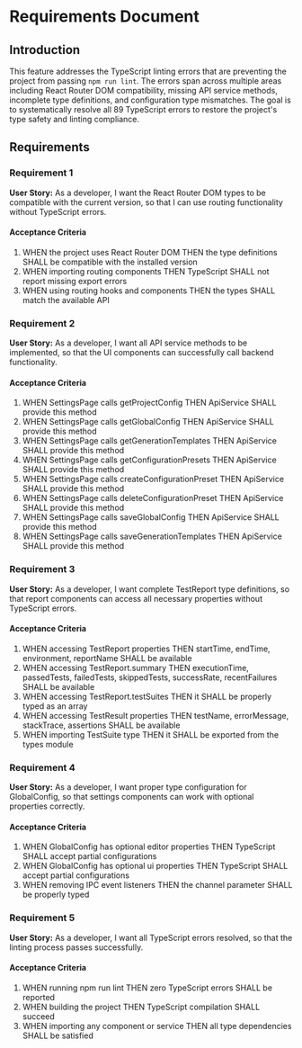 # Requirements Document

## Introduction

This feature addresses the TypeScript linting errors that are preventing the project from passing `npm run lint`. The errors span across multiple areas including React Router DOM compatibility, missing API service methods, incomplete type definitions, and configuration type mismatches. The goal is to systematically resolve all 89 TypeScript errors to restore the project's type safety and linting compliance.

## Requirements

### Requirement 1

**User Story:** As a developer, I want the React Router DOM types to be compatible with the current version, so that I can use routing functionality without TypeScript errors.

#### Acceptance Criteria

1. WHEN the project uses React Router DOM THEN the type definitions SHALL be compatible with the installed version
2. WHEN importing routing components THEN TypeScript SHALL not report missing export errors
3. WHEN using routing hooks and components THEN the types SHALL match the available API

### Requirement 2

**User Story:** As a developer, I want all API service methods to be implemented, so that the UI components can successfully call backend functionality.

#### Acceptance Criteria

1. WHEN SettingsPage calls getProjectConfig THEN ApiService SHALL provide this method
2. WHEN SettingsPage calls getGlobalConfig THEN ApiService SHALL provide this method  
3. WHEN SettingsPage calls getGenerationTemplates THEN ApiService SHALL provide this method
4. WHEN SettingsPage calls getConfigurationPresets THEN ApiService SHALL provide this method
5. WHEN SettingsPage calls createConfigurationPreset THEN ApiService SHALL provide this method
6. WHEN SettingsPage calls deleteConfigurationPreset THEN ApiService SHALL provide this method
7. WHEN SettingsPage calls saveGlobalConfig THEN ApiService SHALL provide this method
8. WHEN SettingsPage calls saveGenerationTemplates THEN ApiService SHALL provide this method

### Requirement 3

**User Story:** As a developer, I want complete TestReport type definitions, so that report components can access all necessary properties without TypeScript errors.

#### Acceptance Criteria

1. WHEN accessing TestReport properties THEN startTime, endTime, environment, reportName SHALL be available
2. WHEN accessing TestReport.summary THEN executionTime, passedTests, failedTests, skippedTests, successRate, recentFailures SHALL be available
3. WHEN accessing TestReport.testSuites THEN it SHALL be properly typed as an array
4. WHEN accessing TestResult properties THEN testName, errorMessage, stackTrace, assertions SHALL be available
5. WHEN importing TestSuite type THEN it SHALL be exported from the types module

### Requirement 4

**User Story:** As a developer, I want proper type configuration for GlobalConfig, so that settings components can work with optional properties correctly.

#### Acceptance Criteria

1. WHEN GlobalConfig has optional editor properties THEN TypeScript SHALL accept partial configurations
2. WHEN GlobalConfig has optional ui properties THEN TypeScript SHALL accept partial configurations
3. WHEN removing IPC event listeners THEN the channel parameter SHALL be properly typed

### Requirement 5

**User Story:** As a developer, I want all TypeScript errors resolved, so that the linting process passes successfully.

#### Acceptance Criteria

1. WHEN running npm run lint THEN zero TypeScript errors SHALL be reported
2. WHEN building the project THEN TypeScript compilation SHALL succeed
3. WHEN importing any component or service THEN all type dependencies SHALL be satisfied
